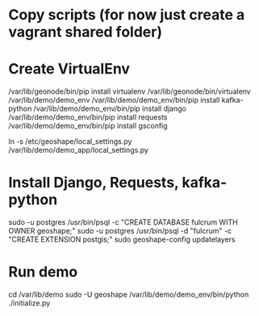 # Copy scripts (for now just create a vagrant shared folder)

# Create VirtualEnv
/var/lib/geonode/bin/pip install virtualenv
/var/lib/geonode/bin/virtualenv /var/lib/demo/demo_env
/var/lib/demo/demo_env/bin/pip install kafka-python
/var/lib/demo/demo_env/bin/pip install django
/var/lib/demo/demo_env/bin/pip install requests
/var/lib/demo/demo_env/bin/pip install gsconfig

ln -s /etc/geoshape/local_settings.py /var/lib/demo/demo_app/local_settings.py

# Install Django, Requests, kafka-python
sudo -u postgres /usr/bin/psql -c "CREATE DATABASE fulcrum WITH OWNER geoshape;"
sudo -u postgres /usr/bin/psql -d "fulcrum" -c "CREATE EXTENSION postgis;"
sudo geoshape-config updatelayers

# Run demo

cd /var/lib/demo
sudo -U geoshape /var/lib/demo/demo_env/bin/python ./initialize.py